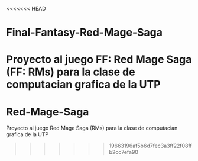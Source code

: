 <<<<<<< HEAD
# Final-Fantasy-Red-Mage-Saga
Proyecto al juego FF: Red Mage Saga (FF: RMs) para la clase de computacian grafica de la UTP 
=======
# Red-Mage-Saga
Proyecto al juego Red Mage Saga (RMs) para la clase de computacian grafica de la UTP
>>>>>>> 19663196af5b6d7fec3a3ff22f08ffb2cc7efa90
